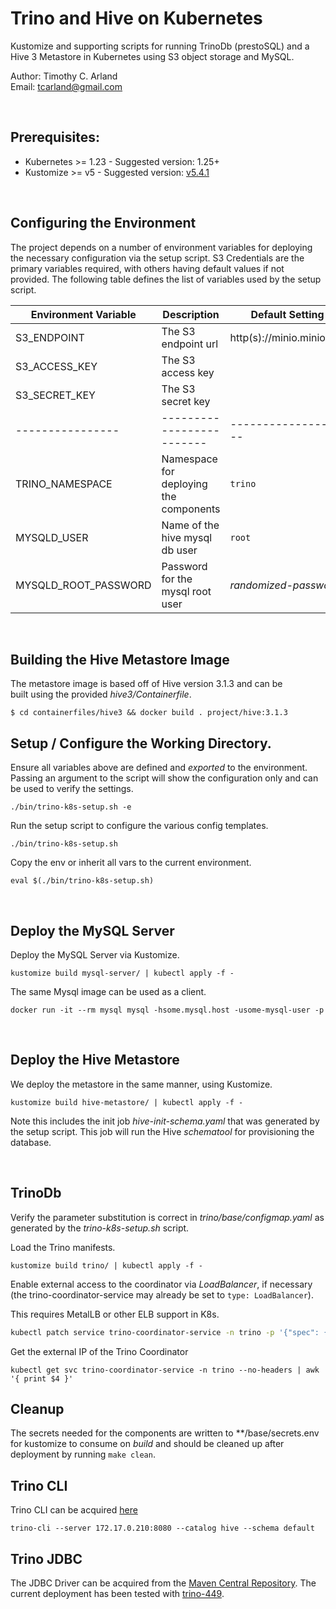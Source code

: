 Trino and Hive on Kubernetes
============================

Kustomize and supporting scripts for running TrinoDb (prestoSQL) and 
a Hive 3 Metastore in Kubernetes using S3 object storage and MySQL. 

Author:  Timothy C. Arland  
Email:  <tcarland@gmail.com> <br> 

<br>

## Prerequisites:

- Kubernetes >= 1.23 - Suggested version: 1.25+
- Kustomize  >= v5   - Suggested version: [v5.4.1](https://github.com/kubernetes-sigs/kustomize/releases/download/kustomize%2Fv5.4.1/kustomize_v5.4.1_linux_amd64.tar.gz)

<br>

## Configuring the Environment

The project depends on a number of environment variables for deploying the 
necessary configuration via the setup script. S3 Credentials are the primary 
variables required, with others having default values if not provided. 
The following table defines the list of variables used by the setup script.

| Environment Variable |    Description   |  Default Setting |
| -------------------- | -------------------------------| ---------------|
| S3_ENDPOINT          |  The S3 endpoint url | http(s)://minio.minio.svc  | 
| S3_ACCESS_KEY        |  The S3 access key   |      |
| S3_SECRET_KEY        |  The S3 secret key  |       |
|  ----------------    |  -------------------------  |  -------------------  |
| TRINO_NAMESPACE      |  Namespace for deploying the components | `trino`  |
| MYSQLD_USER          |  Name of the hive mysql db user  | `root` |
| MYSQLD_ROOT_PASSWORD |  Password for the mysql root user |  *randomized-password* |

<br>

## Building the Hive Metastore Image

The metastore image is based off of Hive version 3.1.3 and can be  
built using the provided *hive3/Containerfile*. 
```
$ cd containerfiles/hive3 && docker build . project/hive:3.1.3
```

## Setup / Configure the Working Directory.

Ensure all variables above are defined and *exported* to the environment.
Passing an argument to the script will show the configuration only and 
can be used to verify the settings.
```
./bin/trino-k8s-setup.sh -e
```

Run the setup script to configure the various config templates.
```
./bin/trino-k8s-setup.sh
```

Copy the env or inherit all vars to the current environment.
``` 
eval $(./bin/trino-k8s-setup.sh)
```

<br>

## Deploy the MySQL Server

Deploy the MySQL Server via Kustomize.
```
kustomize build mysql-server/ | kubectl apply -f -
```

The same Mysql image can be used as a client.
```
docker run -it --rm mysql mysql -hsome.mysql.host -usome-mysql-user -p
```

<br>

## Deploy the Hive Metastore
We deploy the metastore in the same manner, using Kustomize.
```
kustomize build hive-metastore/ | kubectl apply -f -
```

Note this includes the init job *hive-init-schema.yaml* that was 
generated by the setup script.  This job will run the Hive *schematool* 
for provisioning the database. 

<br>

## TrinoDb

Verify the parameter substitution is correct in *trino/base/configmap.yaml* 
as generated by the *trino-k8s-setup.sh* script.

Load the Trino manifests.
```
kustomize build trino/ | kubectl apply -f -
```

Enable external access to the coordinator via *LoadBalancer*, if necessary (the 
trino-coordinator-service may already be set to `type: LoadBalancer`). 

This requires MetalLB or other ELB support in K8s.
```sh
kubectl patch service trino-coordinator-service -n trino -p '{"spec": {"type": "LoadBalancer"}}'
```

Get the external IP of the Trino Coordinator
```
kubectl get svc trino-coordinator-service -n trino --no-headers | awk '{ print $4 }'
```

## Cleanup

The secrets needed for the components are written to **/base/secrets.env for kustomize 
to consume on *build* and should be cleaned up after deployment by running `make clean`.

## Trino CLI

Trino CLI can be acquired [here](https://repo1.maven.org/maven2/io/trino/trino-cli/449/trino-cli-449-executable.jar)
```
trino-cli --server 172.17.0.210:8080 --catalog hive --schema default
```

## Trino JDBC

The JDBC Driver can be acquired from the [Maven Central Repository](https://repo1.maven.org/maven2/io/trino/trino-jdbc/). 
The current deployment has been tested with [trino-449](https://repo1.maven.org/maven2/io/trino/trino-jdbc/449/trino-jdbc-449.jar).
